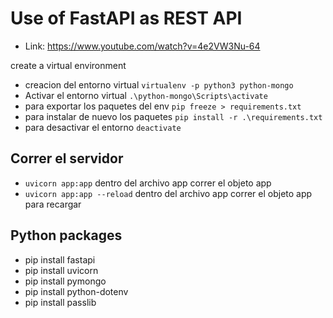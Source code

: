 # Use of FastAPI as REST API

-   Link: https://www.youtube.com/watch?v=4e2VW3Nu-64

create a virtual environment

-   creacion del entorno virtual `virtualenv -p python3 python-mongo`
-   Activar el entorno virtual `.\python-mongo\Scripts\activate`
-   para exportar los paquetes del env `pip freeze > requirements.txt`
-   para instalar de nuevo los paquetes `pip install -r .\requirements.txt`
-   para desactivar el entorno `deactivate`

## Correr el servidor

-   `uvicorn app:app` dentro del archivo app correr el objeto app
-   `uvicorn app:app --reload` dentro del archivo app correr el objeto app para recargar

## Python packages

-   pip install fastapi
-   pip install uvicorn
-   pip install pymongo
-   pip install python-dotenv
-   pip install passlib
